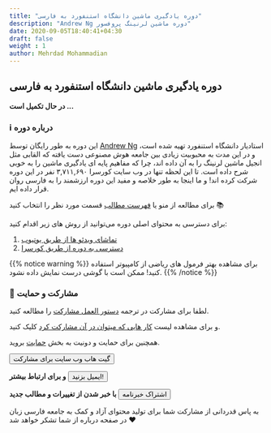 ```yaml
---
title: "دوره یادگیری ماشین دانشگاه استنفورد به فارسی"
description: "Andrew Ng دوره ماشین لرنینگ پروفسور"
date: 2020-09-05T18:40:41+04:30
draft: false
weight : 1
author: Mehrdad Mohammadian
---
```


## دوره یادگیری ماشین دانشگاه استنفورد به فارسی

**در حال تکمیل است ...** 

<!-- ![دوره یادگیری ماشین دانشگاه استنفورد به فارسی](https://github.com/mehrdad-dev/ml-andrew-ng/raw/master/images/cover-course.png?width=40pc) -->

### ℹ️ درباره دوره

این دوره به طور رایگان توسط [Andrew Ng](https://www.andrewng.org/) استادیار دانشگاه استنفورد تهیه شده است،
و در این مدت به محبوبیت زیادی بین جامعه هوش مصنوعی دست یافته که القابی مثل انجیل ماشین لرنینگ را به آن داده اند، چرا که مفاهیم پایه ای یادگیری ماشین را به خوبی شرح داده است.
تا این لحظه تنها در وب سایت کورسرا ۳,۷۱۱,۶۹۰ نفر در این دوره شرکت کرده اند! 
و ما اینجا به طور خلاصه و مفید این دوره ارزشمند را به فارسی روان قرار داده ایم.

برای مطالعه از منو یا 
[فهرست مطالب](../ml-andrew-ng/about/table-of-contents/)
قسمت مورد نظر را انتخاب کنید 📚

برای دسترسی به محتوای اصلی دوره می‌توانید از روش های زیر اقدام کنید:
1. [تماشای ویدئو ها از طریق یوتیوب](https://www.youtube.com/watch?v=PPLop4L2eGk&list=PLLssT5z_DsK-h9vYZkQkYNWcItqhlRJLN)
2. [دسترسی به دوره از طریق کورسرا](https://www.coursera.org/learn/machine-learning?)

{{% notice warning %}}
برای مشاهده بهتر فرمول های ریاضی از کامپیوتر استفاده کنید!
ممکن است با گوشی درست نمایش داده نشود.
{{% /notice %}}

<!-- {{% children depth=100 %}} -->

<!-- ----------------------------------------------------------------------------- -->

### 🤝 مشارکت و حمایت

لطفا برای مشارکت در ترجمه  [دستور العمل مشارکت](https://github.com/mehrdad-dev/ml-andrew-ng-code/wiki/%D9%85%D8%B4%D8%A7%D8%B1%DA%A9%D8%AA)
 را مطالعه کنید.

و برای مشاهده لیست [کار هایی که میتوان در آن مشارکت کرد](https://github.com/mehrdad-dev/ml-andrew-ng-code/wiki/%DA%A9%D8%A7%D8%B1-%D9%87%D8%A7%DB%8C%DB%8C-%DA%A9%D9%87-%D9%85%DB%8C%D8%AA%D9%88%D8%A7%D9%86-%D8%AF%D8%B1-%D8%A2%D9%86-%D9%85%D8%B4%D8%A7%D8%B1%DA%A9%D8%AA-%DA%A9%D8%B1%D8%AF)
کلیک کنید.

 همچنین برای حمایت و دونیت به بخش
[حمایت](https://mehrdad-dev.github.io/ml-andrew-ng/sponsorship/)
بروید.
<!-- **لطفا دستور العمل های مربوطه را برای مشارکت مطالعه کنید:** -->

<a href="https://github.com/mehrdad-dev/ml-andrew-ng-code">
<button class="button" ><i class='fab fa-fw fa-github''></i> گیت هاب وب سایت برای مشارکت
</button>
</a>

<br>


**و برای ارتباط بیشتر**
<a href="mailto:mehrdad.mohammadian.contact@gmail.com">
<button class="button" ><i class='fa fa-envelope' ></i> ایمیل بزنید!
</button>
</a>

**با خبر شدن از تغییرات و مطالب جدید**
<a href="https://github.us2.list-manage.com/subscribe/post?u=e2b1b19b484d54a68a57c1945&amp;id=e971ad7c22">
<button class="button" ><i class='fa fa-at' ></i> اشتراک خبرنامه
</button>
</a>

به پاس قدردانی از مشارکت شما برای تولید محتوای آزاد و کمک به جامعه فارسی زبان در صفحه درباره از شما تشکر خواهد شد ❤️
